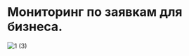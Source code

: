 # Мониторинг по заявкам для бизнеса.
![1 (3)](https://github.com/ismetskoy/Mon/assets/18416594/491db325-b2ee-4eb1-bbae-81de99e2dab6)
